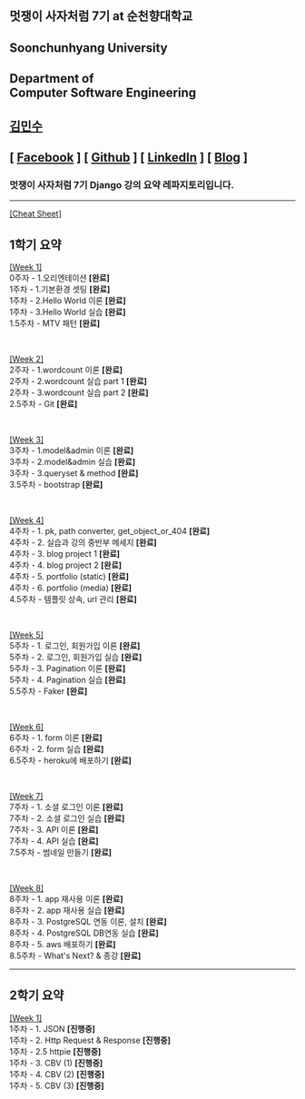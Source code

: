 ## 멋쟁이 사자처럼 7기 at 순천향대학교

## Soonchunhyang University
Department of<br/> Computer Software Engineering
------------------------------------------

##  [김민수](https://github.com/alstn2468)
## [ [Facebook](https://www.facebook.com/profile.php?id=100003769223078) ] [ [Github](https://github.com/alstn2468) ] [ [LinkedIn](https://www.linkedin.com/in/minsu-kim-336289160/) ] [ [Blog](https://alstn2468.github.io/) ]<br/>

### 멋쟁이 사자처럼 7기 **Django** 강의 요약 레파지토리입니다.<br/>

- - -

[[Cheat Sheet]](https://github.com/LikeLionSCH/LikeLion_Study_Summary/blob/master/Summary/Cheat_Sheet.md)

## 1학기 요약
[[Week 1]](https://github.com/LikeLionSCH/LikeLion_Study_Summary/blob/master/Summary/1st_Week_1.md)<br/>
0주자 - 1.오리엔테이션 **[완료]**<br/>
1주차 - 1.기본환경 셋팅 **[완료]**<br/>
1주차 - 2.Hello World 이론 **[완료]**<br/>
1주차 - 3.Hello World 실습 **[완료]**<br/>
1.5주차 - MTV 패턴 **[완료]**<br/>

<br/>

[[Week 2]](https://github.com/LikeLionSCH/LikeLion_Study_Summary/blob/master/Summary/1st_Week_2.md)<br/>
2주자 - 1.wordcount 이론 **[완료]**<br/>
2주차 - 2.wordcount 실습 part 1 **[완료]**<br/>
2주차 - 3.wordcount 실습 part 2 **[완료]**<br/>
2.5주차 - Git **[완료]**<br/>

<br/>

[[Week 3]](https://github.com/LikeLionSCH/LikeLion_Study_Summary/blob/master/Summary/1st_Week_3.md)<br/>
3주차 - 1.model&admin 이론 **[완료]**<br/>
3주차 - 2.model&admin 실습 **[완료]**<br/>
3주차 - 3.queryset & method **[완료]**<br/>
3.5주차 - bootstrap **[완료]**<br/>

<br/>

[[Week 4]](https://github.com/LikeLionSCH/LikeLion_Study_Summary/blob/master/Summary/1st_Week_4.md)<br/>
4주차 - 1. pk, path converter, get_object_or_404 **[완료]**<br/>
4주차 - 2. 실습과 강의 중반부 메세지 **[완료]**<br/>
4주차 - 3. blog project 1 **[완료]**<br/>
4주차 - 4. blog project 2 **[완료]**<br/>
4주차 - 5. portfolio (static) **[완료]**<br/>
4주차 - 6. portfolio (media) **[완료]**<br/>
4.5주차 - 템플릿 상속, url 관리 **[완료]**<br/>

<br/>

[[Week 5]](https://github.com/LikeLionSCH/LikeLion_Study_Summary/blob/master/Summary/1st_Week_5.md)<br/>
5주차 - 1. 로그인, 회원가입 이론 **[완료]**<br/>
5주차 - 2. 로그인, 회원가입 실습 **[완료]**<br/>
5주차 - 3. Pagination 이론 **[완료]**<br/>
5주차 - 4. Pagination 실습 **[완료]**<br/>
5.5주차 - Faker **[완료]**<br/>

<br/>

[[Week 6]](https://github.com/LikeLionSCH/LikeLion_Study_Summary/blob/master/Summary/1st_Week_6.md)<br/>
6주차 - 1. form 이론 **[완료]**<br/>
6주차 - 2. form 실습 **[완료]**<br/>
6.5주차 - heroku에 배포하기 **[완료]**<br/>

<br/>

[[Week 7]](https://github.com/LikeLionSCH/LikeLion_Study_Summary/blob/master/Summary/1st_Week_7.md)<br/>
7주차 - 1. 소셜 로그인 이론 **[완료]**<br/>
7주차 - 2. 소셜 로그인 실습 **[완료]**<br/>
7주차 - 3. API 이론 **[완료]**<br/>
7주차 - 4. API 실습 **[완료]**<br/>
7.5주차 - 썸네일 만들기 **[완료]**<br/>

<br/>

[[Week 8]](https://github.com/LikeLionSCH/LikeLion_Study_Summary/blob/master/Summary/1st_Week_8.md)<br/>
8주차 - 1. app 재사용 이론 **[완료]**<br/>
8주차 - 2. app 재사용 실습 **[완료]**<br/>
8주차 - 3. PostgreSQL 연동 이론, 설치 **[완료]**<br/>
8주차 - 4. PostgreSQL DB연동 실습 **[완료]**<br/>
8주차 - 5. aws 배포하기 **[완료]**<br/>
8.5주차 - What's Next? & 종강 **[완료]**<br/>

- - -

## 2학기 요약

[[Week 1]](https://github.com/LikeLionSCH/LikeLion_Study_Summary/blob/master/Summary/2nd_Week_1.md)<br/>
1주차 - 1. JSON **[진행중]**<br/>
1주차 - 2. Http Request & Response **[진행중]**<br/>
1주차 - 2.5 httpie **[진행중]**<br/>
1주차 - 3. CBV (1) **[진행중]**<br/>
1주차 - 4. CBV (2) **[진행중]**<br/>
1주차 - 5. CBV (3) **[진행중]**<br/>

